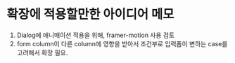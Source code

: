 # 확장에 적용할만한 아이디어 메모

1. Dialog에 애니매이션 적용을 위해, framer-motion 사용 검토
2. form column이 다른 column에 영향을 받아서 조건부로 입력폼이 변하는 case를 고려해서 확장 필요.
